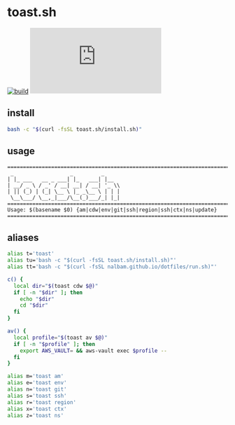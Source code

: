 # toast.sh

[![build](https://img.shields.io/github/actions/workflow/status/opspresso/toast.sh/push.yml?branch=main&style=for-the-badge&logo=github)](https://github.com/opspresso/toast.sh/actions/workflows/push.yml)
[![release](https://img.shields.io/github/v/release/opspresso/toast.sh?style=for-the-badge&logo=github)](https://github.com/opspresso/toast.sh/releases)

## install

```bash
bash -c "$(curl -fsSL toast.sh/install.sh)"
```

## usage

<!-- usage start -->

```
================================================================================
 _                  _         _
| |_ ___   __ _ ___| |_   ___| |__
| __/ _ \ / _' / __| __| / __| '_ \\
| || (_) | (_| \__ \ |_ _\__ \ | | |
 \__\___/ \__,_|___/\__(_)___/_| |_|
================================================================================
Usage: $(basename $0) {am|cdw|env|git|ssh|region|ssh|ctx|ns|update}
================================================================================
```

<!-- usage end -->

## aliases

```bash
alias t='toast'
alias tu='bash -c "$(curl -fsSL toast.sh/install.sh)"'
alias tt='bash -c "$(curl -fsSL nalbam.github.io/dotfiles/run.sh)"'

c() {
  local dir="$(toast cdw $@)"
  if [ -n "$dir" ]; then
    echo "$dir"
    cd "$dir"
  fi
}

av() {
  local profile="$(toast av $@)"
  if [ -n "$profile" ]; then
    export AWS_VAULT= && aws-vault exec $profile --
  fi
}

alias m='toast am'
alias e='toast env'
alias n='toast git'
alias s='toast ssh'
alias r='toast region'
alias x='toast ctx'
alias z='toast ns'
```
